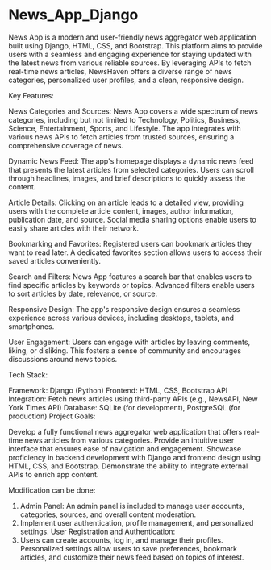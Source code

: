 # News_App_Django
News App is a modern and user-friendly news aggregator web application built using Django, HTML, CSS, and Bootstrap. This platform aims to provide users with a seamless and engaging experience for staying updated with the latest news from various reliable sources.
By leveraging APIs to fetch real-time news articles, NewsHaven offers a diverse range of news categories, personalized user profiles, and a clean, responsive design.

Key Features:

News Categories and Sources:
News App covers a wide spectrum of news categories, including but not limited to Technology, Politics, Business, Science, Entertainment, Sports, and Lifestyle. The app integrates with various news APIs to fetch articles from trusted sources, ensuring a comprehensive coverage of news.

Dynamic News Feed:
The app's homepage displays a dynamic news feed that presents the latest articles from selected categories. Users can scroll through headlines, images, and brief descriptions to quickly assess the content.

Article Details:
Clicking on an article leads to a detailed view, providing users with the complete article content, images, author information, publication date, and source. Social media sharing options enable users to easily share articles with their network.

Bookmarking and Favorites:
Registered users can bookmark articles they want to read later. A dedicated favorites section allows users to access their saved articles conveniently.

Search and Filters:
News App features a search bar that enables users to find specific articles by keywords or topics. Advanced filters enable users to sort articles by date, relevance, or source.

Responsive Design:
The app's responsive design ensures a seamless experience across various devices, including desktops, tablets, and smartphones.

User Engagement:
Users can engage with articles by leaving comments, liking, or disliking. This fosters a sense of community and encourages discussions around news topics.

Tech Stack:

Framework: Django (Python)
Frontend: HTML, CSS, Bootstrap
API Integration: Fetch news articles using third-party APIs (e.g., NewsAPI, New York Times API)
Database: SQLite (for development), PostgreSQL (for production)
Project Goals:

Develop a fully functional news aggregator web application that offers real-time news articles from various categories.
Provide an intuitive user interface that ensures ease of navigation and engagement.
Showcase proficiency in backend development with Django and frontend design using HTML, CSS, and Bootstrap.
Demonstrate the ability to integrate external APIs to enrich app content.

Modification can be done:
1. Admin Panel:
    An admin panel is included to manage user accounts, categories, sources, and overall content moderation.
2. Implement user authentication, profile management, and personalized settings.
    User Registration and Authentication:
3. Users can create accounts, log in, and manage their profiles. Personalized settings allow users to save preferences, bookmark articles, and customize their news feed based on topics of interest.






